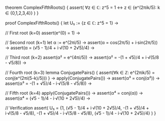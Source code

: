 theorem ComplexFifthRoots() {
  assert(
    ∀z ∈ ℂ: z^5 = 1 ↔ z ∈ {e^(2πik/5): k ∈ {0,1,2,3,4}}
  )
}

proof ComplexFifthRoots() {
  let U₅ := {z ∈ ℂ: z^5 = 1} →
  
  // First root (k=0)
  assert(e^(0) = 1) →
  
  // Second root (k=1)
  let α := e^(2πi/5) →
  assert(α = cos(2π/5) + i·sin(2π/5)) →
  assert(α = (√5 - 1)/4 + i·√(10 + 2√5)/4) →
  
  // Third root (k=2)
  assert(α² = e^(4πi/5)) →
  assert(α² = -(1 + √5)/4 + i·√(5/8 - √5/8)) →
  
  // Fourth root (k=3)
  lemma ConjugatePairs() {
    assert(∀k ∈ ℤ: e^(2πik/5) = conj(e^(2πi(5-k)/5)))
  } →
  apply(ConjugatePairs()) →
  assert(α³ = conj(α²)) →
  assert(α³ = -(1 + √5)/4 - i·√(5/8 - √5/8)) →
  
  // Fifth root (k=4)
  apply(ConjugatePairs()) →
  assert(α⁴ = conj(α)) →
  assert(α⁴ = (√5 - 1)/4 - i·√(10 + 2√5)/4) →
  
  // Verification
  assert(
    U₅ = {1, 
          (√5 - 1)/4 + i·√(10 + 2√5)/4,
          -(1 + √5)/4 + i·√(5/8 - √5/8),
          -(1 + √5)/4 - i·√(5/8 - √5/8),
          (√5 - 1)/4 - i·√(10 + 2√5)/4}
  )
}